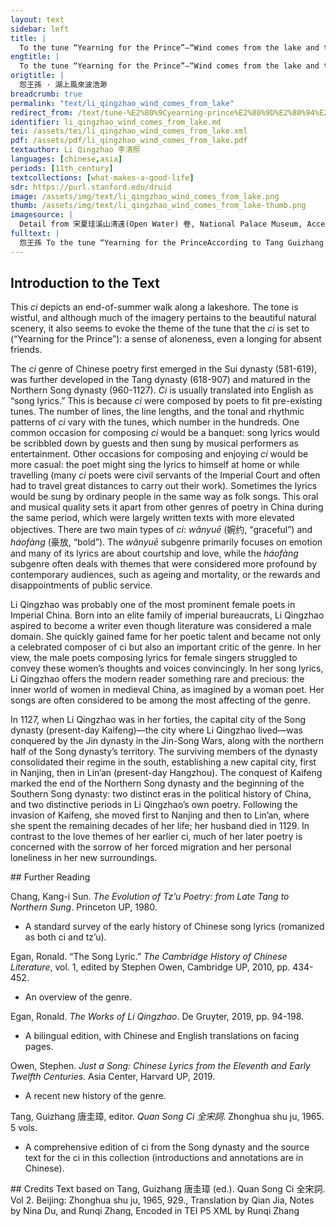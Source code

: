 ```yaml
---
layout: text
sidebar: left
title: |
  To the tune “Yearning for the Prince”—“Wind comes from the lake and the waves are misty and grand” | 怨王孫 · 湖上風來波浩渺
engtitle: |
  To the tune “Yearning for the Prince”—“Wind comes from the lake and the waves are misty and grand”
origtitle: |
  怨王孫 · 湖上風來波浩渺
breadcrumb: true
permalink: "text/li_qingzhao_wind_comes_from_lake"
redirect_from: /text/tune-%E2%80%9Cyearning-prince%E2%80%9D%E2%80%94%E2%80%9Cwind-comes-lake-and-waves-are-misty-and-grand%E2%80%9D
identifier: li_qingzhao_wind_comes_from_lake.md
tei: /assets/tei/li_qingzhao_wind_comes_from_lake.xml
pdf: /assets/pdf/li_qingzhao_wind_comes_from_lake.pdf
textauthor: Li Qingzhao 李清照
languages: [chinese,asia]
periods: [11th_century]
textcollections: [what-makes-a-good-life]
sdr: https://purl.stanford.edu/druid 
image: /assets/img/text/li_qingzhao_wind_comes_from_lake.png
thumb: /assets/img/text/li_qingzhao_wind_comes_from_lake-thumb.png
imagesource: |
  Detail from 宋夏珪溪山清遠(Open Water) 卷, National Palace Museum, Accession Number: C2A000009N000000000PAG [Public Domain]
fulltext: |
  怨王孫 To the tune “Yearning for the PrinceAccording to Tang Guizhang’s edition, the title should be 'Double Tune to "Yearning for the Prince”' (双调怨王孙). This indicates that the ci is composed of two parts, possibly with different melodies.“ 湖上風來波浩渺。 Wind comes from the lake and the waves are misty and grand. 秋已暮、 The autumn is late; 紅稀香少。 the reds are rare and the fragrance faint. 水光山色與人親， The radiance of the water and the colors of the mountain are friendly to the people. 說不儘、 One cannot talk enough 無窮好。 about their endless beauty. 蓮子已成荷葉老。 The lotus seeds are ripe and the leaves are old, 清露洗、 Clear dew washes over 蘋花汀草。 the duckweed and the water-grass.  眠沙鷗鷺不回頭， Gulls and egrets sleep on the sand without turning their heads, 似也恨、 as if they resent me 人歸早。 for returning too early. 
--- 
```

## Introduction to the Text 
<p>This <em>ci</em> depicts an end-of-summer walk along a lakeshore. The tone is wistful, and although much of the imagery pertains to the beautiful natural scenery, it also seems to evoke the theme of the tune that the <em>ci</em> is set to (“Yearning for the Prince”): a sense of aloneness, even a longing for absent friends.</p> <p>The <em>ci</em> genre of Chinese poetry first emerged in the Sui dynasty (581-619), was further developed in the Tang dynasty (618-907) and matured in the Northern Song dynasty (960-1127). <em>Ci</em> is usually translated into English as “song lyrics.” This is because <em>ci</em> were composed by poets to fit pre-existing tunes. The number of lines, the line lengths, and the tonal and rhythmic patterns of <em>ci</em> vary with the tunes, which number in the hundreds. One common occasion for composing <em>ci</em> would be a banquet: song lyrics would be scribbled down by guests and then sung by musical performers as entertainment. Other occasions for composing and enjoying <em>ci</em> would be more casual: the poet might sing the lyrics to himself at home or while travelling (many <em>ci</em> poets were civil servants of the Imperial Court and often had to travel great distances to carry out their work). Sometimes the lyrics would be sung by ordinary people in the same way as folk songs. This oral and musical quality sets it apart from other genres of poetry in China during the same period, which were largely written texts with more elevated objectives. There are two main types of <em>ci</em>: <em>wǎnyuē</em> (婉约, “graceful”) and <em>háofàng</em> (豪放, “bold”). The <em>wǎnyuē</em> subgenre primarily focuses on emotion and many of its lyrics are about courtship and love, while the<em> háofàng</em> subgenre often deals with themes that were considered more profound by contemporary audiences, such as ageing and mortality, or the rewards and disappointments of public service.</p> <p>Li Qingzhao was probably one of the most prominent female poets in Imperial China. Born into an elite family of imperial bureaucrats, Li Qingzhao aspired to become a writer even though literature was considered a male domain. She quickly gained fame for her poetic talent and became not only a celebrated composer of ci but also an important critic of the genre. In her view, the male poets composing lyrics for female singers struggled to convey these women’s thoughts and voices convincingly. In her song lyrics, Li Qingzhao offers the modern reader something rare and precious: the inner world of women in medieval China, as imagined by a woman poet. Her songs are often considered to be among the most affecting of the genre.</p> <p>In 1127, when Li Qingzhao was in her forties, the capital city of the Song dynasty (present-day Kaifeng)—the city where Li Qingzhao lived—was conquered by the Jin dynasty in the Jin-Song Wars, along with the northern half of the Song dynasty’s territory. The surviving members of the dynasty consolidated their regime in the south, establishing a new capital city, first in Nanjing, then in Lin’an (present-day Hangzhou). The conquest of Kaifeng marked the end of the Northern Song dynasty and the beginning of the Southern Song dynasty: two distinct eras in the political history of China, and two distinctive periods in Li Qingzhao’s own poetry. Following the invasion of Kaifeng, she moved first to Nanjing and then to Lin’an, where she spent the remaining decades of her life; her husband died in 1129. In contrast to the love themes of her earlier ci, much of her later poetry is concerned with the sorrow of her forced migration and her personal loneliness in her new surroundings.</p>
## Further Reading 
<p>Chang, Kang-i Sun. <em>The Evolution of Tz’u Poetry: from Late Tang to Northern Sung</em>. Princeton UP, 1980.</p> <ul> <li>A standard survey of the early history of Chinese song lyrics (romanized as both ci and tz’u).</li> </ul> <p>Egan, Ronald. “The Song Lyric.” <em>The Cambridge History of Chinese Literature</em>, vol. 1, edited by Stephen Owen, Cambridge UP, 2010, pp. 434-452.</p> <ul> <li>An overview of the genre.</li> </ul> <p>Egan, Ronald. <em>The Works of Li Qingzhao</em>. De Gruyter, 2019, pp. 94-198.</p> <ul> <li>A bilingual edition, with Chinese and English translations on facing pages.</li> </ul> <p>Owen, Stephen. <em>Just a Song: Chinese Lyrics from the Eleventh and Early Twelfth Centuries</em>. Asia Center, Harvard UP, 2019.</p> <ul> <li>A recent new history of the genre.</li> </ul> <p>Tang, Guizhang 唐圭璋, editor. <em>Quan Song Ci 全宋詞</em>. Zhonghua shu ju, 1965. 5 vols.</p> <ul> <li>A comprehensive edition of ci from the Song dynasty and the source text for the ci in this collection (introductions and annotations are in Chinese).</li> </ul>
## Credits
Text based on Tang, Guizhang 唐圭璋 (ed.). Quan Song Ci 全宋詞. Vol 2. Beijing: Zhonghua shu ju, 1965, 929., Translation by Qian Jia, Notes by Nina Du,  and Runqi Zhang, Encoded in TEI P5 XML by Runqi Zhang
